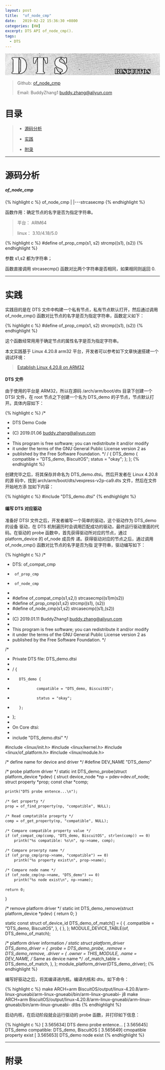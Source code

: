 ```yaml
---
layout: post
title:  "of_node_cmp"
date:   2019-02-22 15:36:30 +0800
categories: [HW]
excerpt: DTS API of_node_cmp().
tags:
  - DTS
---
```


![DTS](/assets/PDB/BiscuitOS/kernel/DEV000106.jpg)

> Github: [of_node_cmp](https://github.com/BiscuitOS/HardStack/tree/master/Device-Tree/kernel/API/of_node_cmp)
>
> Email: BuddyZhang1 <buddy.zhang@aliyun.com>

# 目录

> - [源码分析](#源码分析)
>
> - [实践](#实践)
>
> - [附录](#附录)

-----------------------------------

# <span id="源码分析">源码分析</span>

##### of_node_cmp

{% highlight c %}
of_node_cmp
|
|---strcasecmp
{% endhighlight %}

函数作用：确定节点的名字是否为指定字符串。

> 平台： ARM64
>
> linux： 3.10/4.18/5.0

{% highlight c %}
#define of_prop_cmp(s1, s2)        strcmp((s1), (s2))
{% endhighlight %}

参数 s1,s2 都为字符串；

函数直接调用 strcasecmp() 函数对比两个字符串是否相同，如果相同则返回 0.

---------------------------------------------

# <span id="实践">实践</span>

实践目的是在 DTS 文件中构建一个私有节点，私有节点默认打开，然后通过调用 
of_node_cmp() 函数对比节点的名字是否为指定字符串，函数定义如下：

{% highlight c %}
#define of_prop_cmp(s1, s2)        strcmp((s1), (s2))
{% endhighlight %}

这个函数经常用用于确定节点的属性名字是否为指定字符串。

本文实践基于 Linux 4.20.8 arm32 平台，开发者可以参考如下文章快速搭建一个
调试环境：

> [Establish Linux 4.20.8 on ARM32](/blog/Linux-4.20.8-arm32-Usermanual/)

#### DTS 文件

由于使用的平台是 ARM32，所以在源码 /arch/arm/boot/dts 目录下创建一个 DTSI 文件，在 root 节点之下创建一个名为 DTS_demo 的子节点，节点默认打开。具体内容如下：

{% highlight c %}
/*
 * DTS Demo Code
 *
 * (C) 2019.01.06 <buddy.zhang@aliyun.com>
 *
 * This program is free software; you can redistribute it and/or modify
 * it under the terms of the GNU General Public License version 2 as
 * published by the Free Software Foundation.
 */
/ {
        DTS_demo {
                compatible = "DTS_demo, BiscuitOS";
                status = "okay";
        };
};
{% endhighlight %}

创建完毕之后，将其保存并命名为 DTS_demo.dtsi。然后开发者在 Linux 4.20.8 的源
码中，找到 arch/arm/boot/dts/vexpress-v2p-ca9.dts 文件，然后在文件开始地方添
加如下内容：

{% highlight c %}
#include "DTS_demo.dtsi"
{% endhighlight %}

#### 编写 DTS 对应驱动

准备好 DTSI 文件之后，开发者编写一个简单的驱动，这个驱动作为 DTS_demo 的设备
驱动，在 DTS 机制遍历时会调用匹配成功的驱动，最终运行驱动里面的代码。在驱动的 
probe 函数中，首先获得驱动所对应的节点，通过 platform_device 的 of_node 成员传
递。获得驱动对应的节点之后，通过调用 of_node_cmp() 函数对比节点的名字是否为指
定字符串，驱动编写如下：

{% highlight c %}
/*
 * DTS: of_compat_cmp
 *      of_prop_cmp
 *      of_node_cmp
 *
 * #define of_compat_cmp(s1,s2,l) strcasecmp((s1)m(s2))
 * #define of_prop_cmp(s1,s2)     strcmp((s1), (s2))
 * #define of_node_cmp(s1,s2)     strcasecmp((s1),(s2))
 *
 * (C) 2019.01.11 BuddyZhang1 <buddy.zhang@aliyun.com>
 *
 * This program is free software; you can redistribute it and/or modify
 * it under the terms of the GNU General Public License version 2 as
 * published by the Free Software Foundation.
 */

/*
 * Private DTS file: DTS_demo.dtsi
 *
 * / {
 *        DTS_demo {
 *                compatible = "DTS_demo, BiscuitOS";
 *                status = "okay";
 *        };
 * };
 *
 * On Core dtsi:
 *
 * include "DTS_demo.dtsi"
 */

#include <linux/init.h>
#include <linux/kernel.h>
#include <linux/of_platform.h>
#include <linux/module.h>

/* define name for device and driver */
#define DEV_NAME "DTS_demo"

/* probe platform driver */
static int DTS_demo_probe(struct platform_device *pdev)
{
    struct device_node *np = pdev->dev.of_node;
    struct property *prop;
    const char *comp;

    printk("DTS probe entence...\n");

    /* Get property */
    prop = of_find_property(np, "compatible", NULL);

    /* Read comptatible proeprty */
    comp = of_get_property(np, "compatible", NULL);

    /* Compare compatible property value */
    if (of_compat_cmp(comp, "DTS_demo, BiscuitOS", strlen(comp)) == 0)
        printk("%s compatible: %s\n", np->name, comp);

    /* Compare proerpty name */
    if (of_prop_cmp(prop->name, "compatible") == 0)
        printk("%s property exist\n", prop->name);

    /* Compare node name */
    if (of_node_cmp(np->name, "DTS_demo") == 0)
        printk("%s node exist\n", np->name);

    return 0;
}

/* remove platform driver */
static int DTS_demo_remove(struct platform_device *pdev)
{
    return 0;
}

static const struct of_device_id DTS_demo_of_match[] = {
    { .compatible = "DTS_demo, BiscuitOS",  },
    { },
};
MODULE_DEVICE_TABLE(of, DTS_demo_of_match);

/* platform driver information */
static struct platform_driver DTS_demo_driver = {
    .probe  = DTS_demo_probe,
    .remove = DTS_demo_remove,
    .driver = {
        .owner = THIS_MODULE,
        .name = DEV_NAME, /* Same as device name */
        .of_match_table = DTS_demo_of_match,
    },
};
module_platform_driver(DTS_demo_driver);
{% endhighlight %}

编写好驱动之后，将其编译进内核。编译内核和 dts，如下命令：

{% highlight c %}
make ARCH=arm BiscuitOS/output/linux-4.20.8/arm-linux-gnueabi/arm-linux-gnueabi/bin/arm-linux-gnueabi- j8
make ARCH=arm BiscuitOS/output/linux-4.20.8/arm-linux-gnueabi/arm-linux-gnueabi/bin/arm-linux-gnueabi- dtbs
{% endhighlight %}

启动内核，在启动阶段就会运行驱动的 probe 函数，并打印如下信息：

{% highlight c %}
[    3.565634] DTS demo probe entence...
[    3.565645] DTS_demo compatible: DTS_demo, BiscuitOS
[    3.565649] cmopatible property exist
[    3.565653] DTS_demo node exist
{% endhighlight %}

--------------------------------------------------

# <span id="附录">附录</span>



